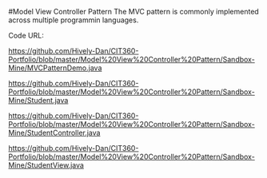 #Model View Controller Pattern
The MVC pattern is commonly implemented across multiple programmin languages.

Code URL:

https://github.com/Hively-Dan/CIT360-Portfolio/blob/master/Model%20View%20Controller%20Pattern/Sandbox-Mine/MVCPatternDemo.java

https://github.com/Hively-Dan/CIT360-Portfolio/blob/master/Model%20View%20Controller%20Pattern/Sandbox-Mine/Student.java

https://github.com/Hively-Dan/CIT360-Portfolio/blob/master/Model%20View%20Controller%20Pattern/Sandbox-Mine/StudentController.java

https://github.com/Hively-Dan/CIT360-Portfolio/blob/master/Model%20View%20Controller%20Pattern/Sandbox-Mine/StudentView.java

